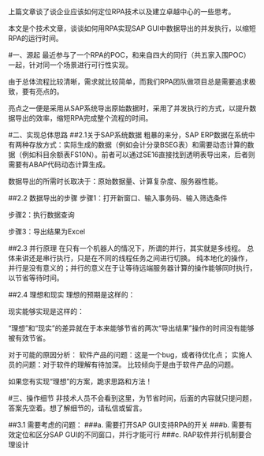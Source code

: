 <link href="http://kevinburke.bitbucket.org/markdowncss/markdown.css" rel="stylesheet"></link>

上篇文章谈了谈企业应该如何定位RPA技术以及建立卓越中心的一些思考。

本文是个技术文章，谈谈如何用RPA实现SAP GUI中数据导出的并发执行，以缩短RPA的运行时间。

#一、源起
最近参与了一个RPA的POC，和来自四大的同行（共五家入围POC）一起，针对同一个场景进行可行性实现。

由于总体流程比较清晰，需求就比较简单，而我们RPA团队做项目总是需要追求极致，要有亮点的。

亮点之一便是采用从SAP系统导出原始数据时，采用了并发执行的方式，以提升数据导出的效率，缩短RPA完成整个流程的时间。

#二、实现总体思路
##2.1关于SAP系统数据
粗暴的来分，SAP ERP数据在系统中有两种存放方式：实际生成的数据（例如会计分录BSEG表）和需要动态计算的数据（例如科目余额表FS10N）。前者可以通过SE16直接找到透明表导出来，后者则需要有ABAP代码动态计算生成。

数据导出的所需时长取决于：原始数据量、计算复杂度、服务器性能。

##2.2 数据导出的步骤
步骤1：打开新窗口、输入事务码、输入筛选条件

步骤2：执行数据查询

步骤3：导出结果为Excel

##2.3 并行原理
在只有一个机器人的情况下，所谓的并行，其实就是多线程。
总体来讲还是串行执行，只是在不同的线程任务之间进行切换。
纯本地化的操作，并行是没有意义的；并行的意义在于让等待远端服务器计算的操作能够同时执行，以节省等待时间。

##2.4 理想和现实
理想的预期是这样的：
 

现实能够实现是这样的：
 

“理想”和“现实”的差异就在于本来能够节省的两次“导出结果”操作的时间没有能够被有效节省。

对于可能的原因分析：
软件产品的问题：这是一个bug，或者待优化点；
实施人员的问题：对于软件的理解有待加深。
比较倾向于是由于软件产品的问题。

如果您有实现“理想”的方案，跪求思路和方法！

#三、操作细节
非技术人员不会看到这里，为节省时间，后面的内容就只提问题，答案先空着。想了解细节的，请私信或留言。

##3.1 需要考虑的问题：
###a. 需要打开SAP GUI支持RPA的开关
###b. 需要有效定位和区分SAP GUI的不同窗口，并行才能可行
###c. RAP软件并行机制要合理设计
